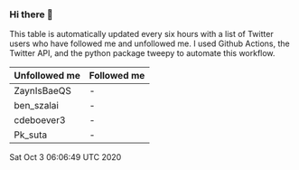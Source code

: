 ### Hi there 👋

This table is automatically updated every six hours with a list of Twitter users who have followed me and unfollowed me. I used Github Actions, the Twitter API, and the python package tweepy to automate this workflow.

| Unfollowed me |  Followed me |
| --- | --- |
|ZaynIsBaeQS|-|
|ben_szalai|-|
|cdeboever3|-|
|Pk_suta|-|
Sat Oct  3 06:06:49 UTC 2020
